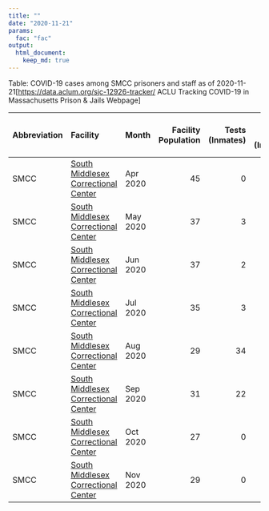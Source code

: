 ```yaml
---
title: ""
date: "2020-11-21"
params:
  fac: "fac"
output:
  html_document:
    keep_md: true
---
```




Table: COVID-19 cases among SMCC prisoners and staff as of 2020-11-21<ref>[https://data.aclum.org/sjc-12926-tracker/ ACLU Tracking COVID-19 in Massachusetts Prison & Jails Webpage]</ref>

|Abbreviation |Facility                                                                                                 |Month    | Facility Population| Tests (Inmates)| Positive Tests (Inmates)| Cases Per 100000 (Inmates)|Positive Test Rate (Inmates) | Staff Tested| Positive Tests (Staff)|Positive Rate (Staff) | Deaths|
|:------------|:--------------------------------------------------------------------------------------------------------|:--------|-------------------:|---------------:|------------------------:|--------------------------:|:----------------------------|------------:|----------------------:|:---------------------|------:|
|SMCC         |[South Middlesex Correctional Center](https://en.wikipedia.org/wiki/South_Middlesex_Correctional_Center) |Apr 2020 |                  45|               0|                        0|                          0|NA                           |            2|                      0|0%                    |      0|
|SMCC         |[South Middlesex Correctional Center](https://en.wikipedia.org/wiki/South_Middlesex_Correctional_Center) |May 2020 |                  37|               3|                        0|                          0|0%                           |            0|                      0|NA                    |      0|
|SMCC         |[South Middlesex Correctional Center](https://en.wikipedia.org/wiki/South_Middlesex_Correctional_Center) |Jun 2020 |                  37|               2|                        0|                          0|0%                           |            0|                      0|NA                    |      0|
|SMCC         |[South Middlesex Correctional Center](https://en.wikipedia.org/wiki/South_Middlesex_Correctional_Center) |Jul 2020 |                  35|               3|                        0|                          0|0%                           |            0|                      0|NA                    |      0|
|SMCC         |[South Middlesex Correctional Center](https://en.wikipedia.org/wiki/South_Middlesex_Correctional_Center) |Aug 2020 |                  29|              34|                        0|                          0|0%                           |            0|                      0|NA                    |      0|
|SMCC         |[South Middlesex Correctional Center](https://en.wikipedia.org/wiki/South_Middlesex_Correctional_Center) |Sep 2020 |                  31|              22|                        0|                          0|0%                           |            0|                      0|NA                    |      0|
|SMCC         |[South Middlesex Correctional Center](https://en.wikipedia.org/wiki/South_Middlesex_Correctional_Center) |Oct 2020 |                  27|               0|                        0|                          0|NA                           |            0|                      0|NA                    |      0|
|SMCC         |[South Middlesex Correctional Center](https://en.wikipedia.org/wiki/South_Middlesex_Correctional_Center) |Nov 2020 |                  29|               0|                        0|                          0|NA                           |            0|                      0|NA                    |      0|
